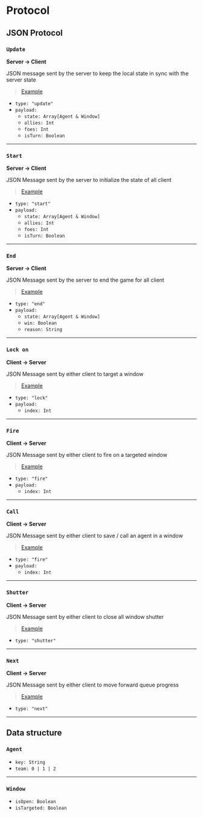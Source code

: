 # Protocol

## JSON Protocol

### `Update`

**Server -> Client**

JSON message sent by the server to keep the local state in sync with the server state

> [Example](./json/update_start.json)

- `type: "update"`
- `payload:`
  - `state: Array[Agent & Window]`
  - `allies: Int`
  - `foes: Int`
  - `isTurn: Boolean`

---

### `Start`

**Server -> Client**

JSON Message sent by the server to initialize the state of all client

> [Example](./json/update_start.json)

- `type: "start"`
- `payload:`
  - `state: Array[Agent & Window]`
  - `allies: Int`
  - `foes: Int`
  - `isTurn: Boolean`

---

### `End`

**Server -> Client**

JSON Message sent by the server to end the game for all client

> [Example](./json/end.json)

- `type: "end"`
- `payload:`
  - `state: Array[Agent & Window]`
  - `win: Boolean`
  - `reason: String`

---

### `Lock on`

**Client -> Server**

JSON Message sent by either client to target a window

> [Example](./json/indexed_action.json)

- `type: "lock"`
- `payload:`
  - `index: Int`

---

### `Fire`

**Client -> Server**

JSON Message sent by either client to fire on a targeted window

> [Example](./json/indexed_action.json)

- `type: "fire"`
- `payload:`
  - `index: Int`

---

### `Call`

**Client -> Server**

JSON Message sent by either client to save / call an agent in a window

> [Example](./json/indexed_action.json)

- `type: "fire"`
- `payload:`
  - `index: Int`

---

### `Shutter`

**Client -> Server**

JSON Message sent by either client to close all window shutter

> [Example](./json/action.json)

- `type: "shutter"`

---

### `Next`

**Client -> Server**

JSON Message sent by either client to move forward queue progress

> [Example](./json/action.json)

- `type: "next"`

---

## Data structure

### `Agent`

- `key: String`
- `team: 0 | 1 | 2`

---

### `Window`

- `isOpen: Boolean`
- `isTargeted: Boolean`
